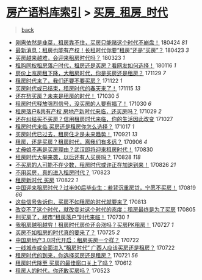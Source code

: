 [房产语料库索引](../../README.md)  > [买房_租房_时代](买房_租房_时代.md)
====
> [back](../README.md)

- [刚需依然是韭菜，租房靠不住，买房只能赌这个时代不崩盘！](http://jkwz.applinzi.com/ittc/7095645421571671051.html#%E5%88%9A%E9%9C%80%E4%BE%9D%E7%84%B6%E6%98%AF%E9%9F%AD%E8%8F%9C%EF%BC%8C%E7%A7%9F%E6%88%BF%E9%9D%A0%E4%B8%8D%E4%BD%8F%EF%BC%8C%E4%B9%B0%E6%88%BF%E5%8F%AA%E8%83%BD%E8%B5%8C%E8%BF%99%E4%B8%AA%E6%97%B6%E4%BB%A3%E4%B8%8D%E5%B4%A9%E7%9B%98%EF%BC%81) 180424 *81* 
- [最新消息：租房也能有产权！长租时代你要“租房”还是“买房”？](http://jkwz.applinzi.com/ittc/7095167912631600135.html#%E6%9C%80%E6%96%B0%E6%B6%88%E6%81%AF%EF%BC%9A%E7%A7%9F%E6%88%BF%E4%B9%9F%E8%83%BD%E6%9C%89%E4%BA%A7%E6%9D%83%EF%BC%81%E9%95%BF%E7%A7%9F%E6%97%B6%E4%BB%A3%E4%BD%A0%E8%A6%81%E2%80%9C%E7%A7%9F%E6%88%BF%E2%80%9D%E8%BF%98%E6%98%AF%E2%80%9C%E4%B9%B0%E6%88%BF%E2%80%9D%EF%BC%9F) 180423 *3* 
- [买房越来越难，会迎来租房时代吗？](http://jkwz.applinzi.com/ittc/7083712679946748934.html#%E4%B9%B0%E6%88%BF%E8%B6%8A%E6%9D%A5%E8%B6%8A%E9%9A%BE%EF%BC%8C%E4%BC%9A%E8%BF%8E%E6%9D%A5%E7%A7%9F%E6%88%BF%E6%97%B6%E4%BB%A3%E5%90%97%EF%BC%9F) 180323 *1* 
- [租购同权租房落户时代，租房还是买房？看网友如何选择！](http://jkwz.applinzi.com/ittc/7059194837201323019.html#%E7%A7%9F%E8%B4%AD%E5%90%8C%E6%9D%83%E7%A7%9F%E6%88%BF%E8%90%BD%E6%88%B7%E6%97%B6%E4%BB%A3%EF%BC%8C%E7%A7%9F%E6%88%BF%E8%BF%98%E6%98%AF%E4%B9%B0%E6%88%BF%EF%BC%9F%E7%9C%8B%E7%BD%91%E5%8F%8B%E5%A6%82%E4%BD%95%E9%80%89%E6%8B%A9%EF%BC%81) 180116 *1* 
- [房价上涨房租下降，大租房时代，你是买房还是租房？](http://jkwz.applinzi.com/ittc/7041414130924258320.html#%E6%88%BF%E4%BB%B7%E4%B8%8A%E6%B6%A8%E6%88%BF%E7%A7%9F%E4%B8%8B%E9%99%8D%EF%BC%8C%E5%A4%A7%E7%A7%9F%E6%88%BF%E6%97%B6%E4%BB%A3%EF%BC%8C%E4%BD%A0%E6%98%AF%E4%B9%B0%E6%88%BF%E8%BF%98%E6%98%AF%E7%A7%9F%E6%88%BF%EF%BC%9F) 171129 *7* 
- [租房时代来了，我们还要不要买房？](http://jkwz.applinzi.com/ittc/7038807596184634384.html#%E7%A7%9F%E6%88%BF%E6%97%B6%E4%BB%A3%E6%9D%A5%E4%BA%86%EF%BC%8C%E6%88%91%E4%BB%AC%E8%BF%98%E8%A6%81%E4%B8%8D%E8%A6%81%E4%B9%B0%E6%88%BF%EF%BC%9F) 171122 *1* 
- [买房时代或已结束，租房时代的春天来了！](http://jkwz.applinzi.com/ittc/7036204081306141713.html#%E4%B9%B0%E6%88%BF%E6%97%B6%E4%BB%A3%E6%88%96%E5%B7%B2%E7%BB%93%E6%9D%9F%EF%BC%8C%E7%A7%9F%E6%88%BF%E6%97%B6%E4%BB%A3%E7%9A%84%E6%98%A5%E5%A4%A9%E6%9D%A5%E4%BA%86%EF%BC%81) 171115 *13* 
- [还在愁买房？未来是租房的时代！](http://jkwz.applinzi.com/ittc/7030330475615355921.html#%E8%BF%98%E5%9C%A8%E6%84%81%E4%B9%B0%E6%88%BF%EF%BC%9F%E6%9C%AA%E6%9D%A5%E6%98%AF%E7%A7%9F%E6%88%BF%E7%9A%84%E6%97%B6%E4%BB%A3%EF%BC%81) 171030 *5* 
- [租房时代释放强烈信号，没买房的人要有福了！](http://jkwz.applinzi.com/ittc/7030066471055655953.html#%E7%A7%9F%E6%88%BF%E6%97%B6%E4%BB%A3%E9%87%8A%E6%94%BE%E5%BC%BA%E7%83%88%E4%BF%A1%E5%8F%B7%EF%BC%8C%E6%B2%A1%E4%B9%B0%E6%88%BF%E7%9A%84%E4%BA%BA%E8%A6%81%E6%9C%89%E7%A6%8F%E4%BA%86%EF%BC%81) 171030 *6* 
- [租房落户&amp;共有产权 房地产新时代来临，还买房吗？](http://jkwz.applinzi.com/ittc/7029910149173609488.html#%E7%A7%9F%E6%88%BF%E8%90%BD%E6%88%B7%26amp%3B%E5%85%B1%E6%9C%89%E4%BA%A7%E6%9D%83+%E6%88%BF%E5%9C%B0%E4%BA%A7%E6%96%B0%E6%97%B6%E4%BB%A3%E6%9D%A5%E4%B8%B4%EF%BC%8C%E8%BF%98%E4%B9%B0%E6%88%BF%E5%90%97%EF%BC%9F) 171029 *2* 
- [还在纠结买不买房？信用租房时代来临，你的生活因此改变](http://jkwz.applinzi.com/ittc/7029150659507651600.html#%E8%BF%98%E5%9C%A8%E7%BA%A0%E7%BB%93%E4%B9%B0%E4%B8%8D%E4%B9%B0%E6%88%BF%EF%BC%9F%E4%BF%A1%E7%94%A8%E7%A7%9F%E6%88%BF%E6%97%B6%E4%BB%A3%E6%9D%A5%E4%B8%B4%EF%BC%8C%E4%BD%A0%E7%9A%84%E7%94%9F%E6%B4%BB%E5%9B%A0%E6%AD%A4%E6%94%B9%E5%8F%98) 171027  
- [租房时代来临 买房还是租房你怎么选择？](http://jkwz.applinzi.com/ittc/7025327643224966160.html#%E7%A7%9F%E6%88%BF%E6%97%B6%E4%BB%A3%E6%9D%A5%E4%B8%B4+%E4%B9%B0%E6%88%BF%E8%BF%98%E6%98%AF%E7%A7%9F%E6%88%BF%E4%BD%A0%E6%80%8E%E4%B9%88%E9%80%89%E6%8B%A9%EF%BC%9F) 171017 *1* 
- [买房时代已过去，租房住才是未来趋势！](http://jkwz.applinzi.com/ittc/7015676184673911824.html#%E4%B9%B0%E6%88%BF%E6%97%B6%E4%BB%A3%E5%B7%B2%E8%BF%87%E5%8E%BB%EF%BC%8C%E7%A7%9F%E6%88%BF%E4%BD%8F%E6%89%8D%E6%98%AF%E6%9C%AA%E6%9D%A5%E8%B6%8B%E5%8A%BF%EF%BC%81) 170921 *13* 
- [租房，还是买房？租房时代，离我们有多远？](http://jkwz.applinzi.com/ittc/7010095585380795409.html#%E7%A7%9F%E6%88%BF%EF%BC%8C%E8%BF%98%E6%98%AF%E4%B9%B0%E6%88%BF%EF%BC%9F%E7%A7%9F%E6%88%BF%E6%97%B6%E4%BB%A3%EF%BC%8C%E7%A6%BB%E6%88%91%E4%BB%AC%E6%9C%89%E5%A4%9A%E8%BF%9C%EF%BC%9F) 170906 *4* 
- [丈母娘不再是买房理由？武汉即将迎来租房时代！](http://jkwz.applinzi.com/ittc/7007729433962873872.html#%E4%B8%88%E6%AF%8D%E5%A8%98%E4%B8%8D%E5%86%8D%E6%98%AF%E4%B9%B0%E6%88%BF%E7%90%86%E7%94%B1%EF%BC%9F%E6%AD%A6%E6%B1%89%E5%8D%B3%E5%B0%86%E8%BF%8E%E6%9D%A5%E7%A7%9F%E6%88%BF%E6%97%B6%E4%BB%A3%EF%BC%81) 170830  
- [租房时代大举来袭，以后还有人买房吗？](http://jkwz.applinzi.com/ittc/7006815981157221392.html#%E7%A7%9F%E6%88%BF%E6%97%B6%E4%BB%A3%E5%A4%A7%E4%B8%BE%E6%9D%A5%E8%A2%AD%EF%BC%8C%E4%BB%A5%E5%90%8E%E8%BF%98%E6%9C%89%E4%BA%BA%E4%B9%B0%E6%88%BF%E5%90%97%EF%BC%9F) 170828 *118* 
- [不买房的人可能不在少数，租房时代或许正在加速到来！](http://jkwz.applinzi.com/ittc/7006126858557719569.html#%E4%B8%8D%E4%B9%B0%E6%88%BF%E7%9A%84%E4%BA%BA%E5%8F%AF%E8%83%BD%E4%B8%8D%E5%9C%A8%E5%B0%91%E6%95%B0%EF%BC%8C%E7%A7%9F%E6%88%BF%E6%97%B6%E4%BB%A3%E6%88%96%E8%AE%B8%E6%AD%A3%E5%9C%A8%E5%8A%A0%E9%80%9F%E5%88%B0%E6%9D%A5%EF%BC%81) 170826 *21* 
- [不用买房，真的进入租房时代？](http://jkwz.applinzi.com/ittc/7005123845357569041.html#%E4%B8%8D%E7%94%A8%E4%B9%B0%E6%88%BF%EF%BC%8C%E7%9C%9F%E7%9A%84%E8%BF%9B%E5%85%A5%E7%A7%9F%E6%88%BF%E6%97%B6%E4%BB%A3%EF%BC%9F) 170823  
- [租房新时代 买房](http://jkwz.applinzi.com/ittc/7004456954674807569.html#%E7%A7%9F%E6%88%BF%E6%96%B0%E6%97%B6%E4%BB%A3+%E4%B9%B0%E6%88%BF) 170822 *1* 
- [中国迎来租房时代？过半90后毕业生：若背沉重房贷，宁愿不买房！](http://jkwz.applinzi.com/ittc/7003443145113863184.html#%E4%B8%AD%E5%9B%BD%E8%BF%8E%E6%9D%A5%E7%A7%9F%E6%88%BF%E6%97%B6%E4%BB%A3%EF%BC%9F%E8%BF%87%E5%8D%8A90%E5%90%8E%E6%AF%95%E4%B8%9A%E7%94%9F%EF%BC%9A%E8%8B%A5%E8%83%8C%E6%B2%89%E9%87%8D%E6%88%BF%E8%B4%B7%EF%BC%8C%E5%AE%81%E6%84%BF%E4%B8%8D%E4%B9%B0%E6%88%BF%EF%BC%81) 170819 *66* 
- [这些信号告诉你，买房不如租房的时代就要来了](http://jkwz.applinzi.com/ittc/7001221781216822289.html#%E8%BF%99%E4%BA%9B%E4%BF%A1%E5%8F%B7%E5%91%8A%E8%AF%89%E4%BD%A0%EF%BC%8C%E4%B9%B0%E6%88%BF%E4%B8%8D%E5%A6%82%E7%A7%9F%E6%88%BF%E7%9A%84%E6%97%B6%E4%BB%A3%E5%B0%B1%E8%A6%81%E6%9D%A5%E4%BA%86) 170813  
- [改变不了这个时代，就改变对这个时代的态度：租房最终是为了买房](http://jkwz.applinzi.com/ittc/6998271680152339473.html#%E6%94%B9%E5%8F%98%E4%B8%8D%E4%BA%86%E8%BF%99%E4%B8%AA%E6%97%B6%E4%BB%A3%EF%BC%8C%E5%B0%B1%E6%94%B9%E5%8F%98%E5%AF%B9%E8%BF%99%E4%B8%AA%E6%97%B6%E4%BB%A3%E7%9A%84%E6%80%81%E5%BA%A6%EF%BC%9A%E7%A7%9F%E6%88%BF%E6%9C%80%E7%BB%88%E6%98%AF%E4%B8%BA%E4%BA%86%E4%B9%B0%E6%88%BF) 170805  
- [别买房了，楼市“租房落户”时代来临！](http://jkwz.applinzi.com/ittc/6995987076921951248.html#%E5%88%AB%E4%B9%B0%E6%88%BF%E4%BA%86%EF%BC%8C%E6%A5%BC%E5%B8%82%E2%80%9C%E7%A7%9F%E6%88%BF%E8%90%BD%E6%88%B7%E2%80%9D%E6%97%B6%E4%BB%A3%E6%9D%A5%E4%B8%B4%EF%BC%81) 170730 *1* 
- [我租房越租越穷！租房时代房价还会涨吗？买房PK租房！](http://jkwz.applinzi.com/ittc/6994971647025873936.html#%E6%88%91%E7%A7%9F%E6%88%BF%E8%B6%8A%E7%A7%9F%E8%B6%8A%E7%A9%B7%EF%BC%81%E7%A7%9F%E6%88%BF%E6%97%B6%E4%BB%A3%E6%88%BF%E4%BB%B7%E8%BF%98%E4%BC%9A%E6%B6%A8%E5%90%97%EF%BC%9F%E4%B9%B0%E6%88%BFPK%E7%A7%9F%E6%88%BF%EF%BC%81) 170727 *1* 
- [买房不如租房的时代真的要来了？](http://jkwz.applinzi.com/ittc/6994177123970188305.html#%E4%B9%B0%E6%88%BF%E4%B8%8D%E5%A6%82%E7%A7%9F%E6%88%BF%E7%9A%84%E6%97%B6%E4%BB%A3%E7%9C%9F%E7%9A%84%E8%A6%81%E6%9D%A5%E4%BA%86%EF%BC%9F) 170725 *2* 
- [中国房地产3.0时代开启：租房买房一个样？](http://jkwz.applinzi.com/ittc/6993059086768538640.html#%E4%B8%AD%E5%9B%BD%E6%88%BF%E5%9C%B0%E4%BA%A73.0%E6%97%B6%E4%BB%A3%E5%BC%80%E5%90%AF%EF%BC%9A%E7%A7%9F%E6%88%BF%E4%B9%B0%E6%88%BF%E4%B8%80%E4%B8%AA%E6%A0%B7%EF%BC%9F) 170722  
- [一线城市或全面进入“租房时代” 广西人应该买房还是租房？](http://jkwz.applinzi.com/ittc/6993019364725752849.html#%E4%B8%80%E7%BA%BF%E5%9F%8E%E5%B8%82%E6%88%96%E5%85%A8%E9%9D%A2%E8%BF%9B%E5%85%A5%E2%80%9C%E7%A7%9F%E6%88%BF%E6%97%B6%E4%BB%A3%E2%80%9D+%E5%B9%BF%E8%A5%BF%E4%BA%BA%E5%BA%94%E8%AF%A5%E4%B9%B0%E6%88%BF%E8%BF%98%E6%98%AF%E7%A7%9F%E6%88%BF%EF%BC%9F) 170722  
- [租房时代的到来，你选择买房还是租房？](http://jkwz.applinzi.com/ittc/6992778276643537937.html#%E7%A7%9F%E6%88%BF%E6%97%B6%E4%BB%A3%E7%9A%84%E5%88%B0%E6%9D%A5%EF%BC%8C%E4%BD%A0%E9%80%89%E6%8B%A9%E4%B9%B0%E6%88%BF%E8%BF%98%E6%98%AF%E7%A7%9F%E6%88%BF%EF%BC%9F) 170721 *56* 
- [租房时代降至 买房的最佳窗口关上了吗？](http://jkwz.applinzi.com/ittc/6978304509884236804.html#%E7%A7%9F%E6%88%BF%E6%97%B6%E4%BB%A3%E9%99%8D%E8%87%B3+%E4%B9%B0%E6%88%BF%E7%9A%84%E6%9C%80%E4%BD%B3%E7%AA%97%E5%8F%A3%E5%85%B3%E4%B8%8A%E4%BA%86%E5%90%97%EF%BC%9F) 170612  
- [租房人的时代，你还敢买房吗？](http://jkwz.applinzi.com/ittc/6970879518116938757.html#%E7%A7%9F%E6%88%BF%E4%BA%BA%E7%9A%84%E6%97%B6%E4%BB%A3%EF%BC%8C%E4%BD%A0%E8%BF%98%E6%95%A2%E4%B9%B0%E6%88%BF%E5%90%97%EF%BC%9F) 170523  
